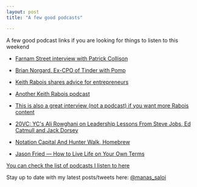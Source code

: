 ```yaml
---
layout: post
title: "A few good podcasts"

---
```

A few good podcast links if you are looking for things to listen to this weekend

- [Farnam Street interview with Patrick Collison](https://fs.blog/2018/05/patrick-collison/)

- [Brian Norgard, Ex-CPO of Tinder with Pomp](https://podcasts.google.com/?feed=aHR0cHM6Ly9mZWVkcy5tZWdhcGhvbmUuZm0vb2ZmdGhlY2hhaW4&episode=ZjVkZjg4N2EtNTE5OS0xMWVhLTlmMjctZWY4ODdlNzVmMDYy&hl=en-IN&ved=2ahUKEwj9qKDd1_jnAhWE7HMBHdwzDYEQjrkEegQIBxAE&ep=6)

- [Keith Rabois shares advice for entrepreneurs](https://overcast.fm/+JyEbVflY)

- [Another Keith Rabois podcast](http://investorfieldguide.com/rabois/)

- [This is also a great interview (not a podcast) if you want more Rabois content](https://youtube.com/watch?v=BtVVoN_tB00)

- [20VC: YC's Ali Rowghani on Leadership Lessons From Steve Jobs, Ed Catmull and Jack Dorsey](http://www.thetwentyminutevc.com/alirowghani/)

- [Notation Capital And Hunter Walk, Homebrew](https://soundcloud.com/notation-capital/origins-episode-13-notation-capital-and-hunter-walk-homebrew)

- [Jason Fried — How to Live Life on Your Own Terms](https://tim.blog/2018/07/23/jason-fried/)

[You can check the list of podcasts I listen to here](https://manassaloi.com/links/) 

Stay up to date with my latest posts/tweets here: [@manas_saloi](http://twitter.com/manas_saloi)
